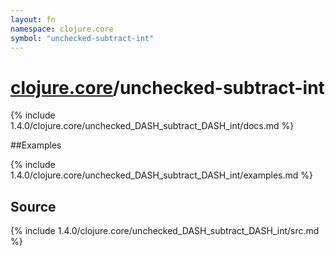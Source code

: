 ```yaml
---
layout: fn
namespace: clojure.core
symbol: "unchecked-subtract-int"
---
```


# [clojure.core](../)/unchecked-subtract-int

{% include 1.4.0/clojure.core/unchecked_DASH_subtract_DASH_int/docs.md %}

##Examples

{% include 1.4.0/clojure.core/unchecked_DASH_subtract_DASH_int/examples.md %}
## Source
{% include 1.4.0/clojure.core/unchecked_DASH_subtract_DASH_int/src.md %}

